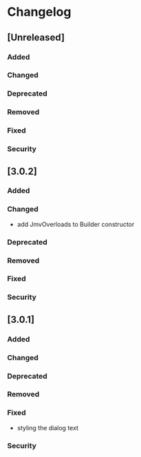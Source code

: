 # Changelog

## [Unreleased]
### Added

### Changed

### Deprecated

### Removed

### Fixed

### Security
## [3.0.2]
### Added

### Changed
- add JmvOverloads to Builder constructor

### Deprecated

### Removed

### Fixed

### Security
## [3.0.1]
### Added

### Changed

### Deprecated

### Removed

### Fixed
- styling the dialog text


### Security
